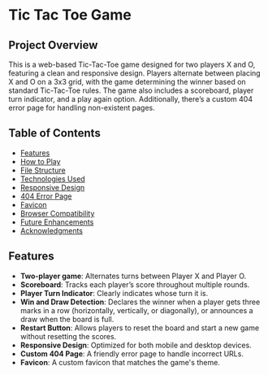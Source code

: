 # Tic Tac Toe Game


## Project Overview
This is a web-based Tic-Tac-Toe game designed for two players X and O, featuring a clean and responsive design. Players alternate between placing X and O on a 3x3 grid, with the game determining the winner based on standard Tic-Tac-Toe rules. The game also includes a scoreboard, player turn indicator, and a play again option. Additionally, there’s a custom 404 error page for handling non-existent pages.

## Table of Contents
- [Features](#features)
- [How to Play](#how-to-play)
- [File Structure](#file-structure)
- [Technologies Used](#technologies-used)
- [Responsive Design](#responsive-design)
- [404 Error Page](#404-error-page)
- [Favicon](#favicon)
- [Browser Compatibility](#browser-compatibility)
- [Future Enhancements](#future-enhancements)
- [Acknowledgments](#acknowledgments)

## Features
- **Two-player game**: Alternates turns between Player X and Player O.
- **Scoreboard**: Tracks each player’s score throughout multiple rounds.
- **Player Turn Indicator**: Clearly indicates whose turn it is.
- **Win and Draw Detection**: Declares the winner when a player gets three marks in a row (horizontally, vertically, or diagonally), or announces a draw when the board is full.
- **Restart Button**: Allows players to reset the board and start a new game without resetting the scores.
- **Responsive Design**: Optimized for both mobile and desktop devices.
- **Custom 404 Page**: A friendly error page to handle incorrect URLs.
- **Favicon**: A custom favicon that matches the game's theme.

